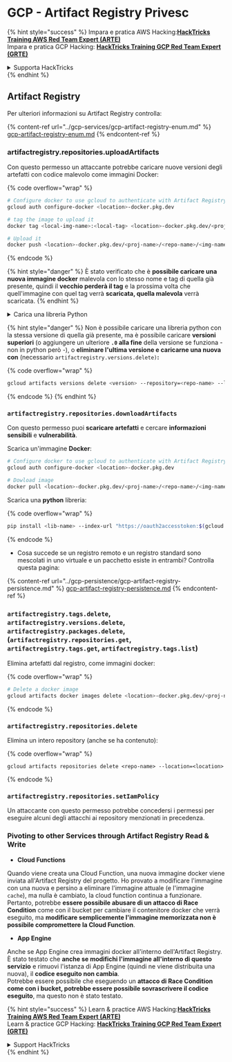 # GCP - Artifact Registry Privesc

{% hint style="success" %}
Impara e pratica AWS Hacking:<img src="../../../.gitbook/assets/image (1).png" alt="" data-size="line">[**HackTricks Training AWS Red Team Expert (ARTE)**](https://training.hacktricks.xyz/courses/arte)<img src="../../../.gitbook/assets/image (1).png" alt="" data-size="line">\
Impara e pratica GCP Hacking: <img src="../../../.gitbook/assets/image (2).png" alt="" data-size="line">[**HackTricks Training GCP Red Team Expert (GRTE)**<img src="../../../.gitbook/assets/image (2).png" alt="" data-size="line">](https://training.hacktricks.xyz/courses/grte)

<details>

<summary>Supporta HackTricks</summary>

* Controlla i [**piani di abbonamento**](https://github.com/sponsors/carlospolop)!
* **Unisciti al** 💬 [**gruppo Discord**](https://discord.gg/hRep4RUj7f) o al [**gruppo telegram**](https://t.me/peass) o **seguici** su **Twitter** 🐦 [**@hacktricks\_live**](https://twitter.com/hacktricks\_live)**.**
* **Condividi trucchi di hacking inviando PR ai** [**HackTricks**](https://github.com/carlospolop/hacktricks) e [**HackTricks Cloud**](https://github.com/carlospolop/hacktricks-cloud) repos di github.

</details>
{% endhint %}

## Artifact Registry

Per ulteriori informazioni su Artifact Registry controlla:

{% content-ref url="../gcp-services/gcp-artifact-registry-enum.md" %}
[gcp-artifact-registry-enum.md](../gcp-services/gcp-artifact-registry-enum.md)
{% endcontent-ref %}

### artifactregistry.repositories.uploadArtifacts

Con questo permesso un attaccante potrebbe caricare nuove versioni degli artefatti con codice malevolo come immagini Docker:

{% code overflow="wrap" %}
```bash
# Configure docker to use gcloud to authenticate with Artifact Registry
gcloud auth configure-docker <location>-docker.pkg.dev

# tag the image to upload it
docker tag <local-img-name>:<local-tag> <location>-docker.pkg.dev/<proj-name>/<repo-name>/<img-name>:<tag>

# Upload it
docker push <location>-docker.pkg.dev/<proj-name>/<repo-name>/<img-name>:<tag>
```
{% endcode %}

{% hint style="danger" %}
È stato verificato che è **possibile caricare una nuova immagine docker** malevola con lo stesso nome e tag di quella già presente, quindi il **vecchio perderà il tag** e la prossima volta che quell'immagine con quel tag verrà **scaricata, quella malevola** verrà scaricata.
{% endhint %}

<details>

<summary>Carica una libreria Python</summary>

**Inizia creando la libreria da caricare** (se puoi scaricare l'ultima versione dal registro puoi evitare questo passaggio):

1.  **Imposta la struttura del tuo progetto**:

* Crea una nuova directory per la tua libreria, ad esempio, `hello_world_library`.
* All'interno di questa directory, crea un'altra directory con il nome del tuo pacchetto, ad esempio, `hello_world`.
* All'interno della directory del tuo pacchetto, crea un file `__init__.py`. Questo file può essere vuoto o può contenere inizializzazioni per il tuo pacchetto.

```bash
mkdir hello_world_library
cd hello_world_library
mkdir hello_world
touch hello_world/__init__.py
```
2.  **Scrivi il codice della tua libreria**:

* All'interno della directory `hello_world`, crea un nuovo file Python per il tuo modulo, ad esempio, `greet.py`.
* Scrivi la tua funzione "Hello, World!":

```python
# hello_world/greet.py
def say_hello():
return "Hello, World!"
```
3.  **Crea un file `setup.py`**:

* Nella radice della tua directory `hello_world_library`, crea un file `setup.py`.
* Questo file contiene metadati sulla tua libreria e dice a Python come installarla.

```python
# setup.py
from setuptools import setup, find_packages

setup(
name='hello_world',
version='0.1',
packages=find_packages(),
install_requires=[
# Qualsiasi dipendenza di cui ha bisogno la tua libreria
],
)
```

**Ora, carichiamo la libreria:**

1.  **Costruisci il tuo pacchetto**:

* Dalla radice della tua directory `hello_world_library`, esegui:

```sh
python3 setup.py sdist bdist_wheel
```
2. **Configura l'autenticazione per twine** (usato per caricare il tuo pacchetto):
* Assicurati di avere `twine` installato (`pip install twine`).
* Usa `gcloud` per configurare le credenziali:

{% code overflow="wrap" %}
````
```sh
twine upload --username 'oauth2accesstoken' --password "$(gcloud auth print-access-token)" --repository-url https://<location>-python.pkg.dev/<project-id>/<repo-name>/ dist/*
```
````
{% endcode %}

3. **Pulisci la build**
```bash
rm -rf dist build hello_world.egg-info
```
</details>

{% hint style="danger" %}
Non è possibile caricare una libreria python con la stessa versione di quella già presente, ma è possibile caricare **versioni superiori** (o aggiungere un ulteriore **`.0` alla fine** della versione se funziona - non in python però -), o **eliminare l'ultima versione e caricarne una nuova con** (necessario `artifactregistry.versions.delete)`**:**

{% code overflow="wrap" %}
```sh
gcloud artifacts versions delete <version> --repository=<repo-name> --location=<location> --package=<lib-name>
```
{% endcode %}
{% endhint %}

### `artifactregistry.repositories.downloadArtifacts`

Con questo permesso puoi **scaricare artefatti** e cercare **informazioni sensibili** e **vulnerabilità**.

Scarica un'immagine **Docker**:
```sh
# Configure docker to use gcloud to authenticate with Artifact Registry
gcloud auth configure-docker <location>-docker.pkg.dev

# Dowload image
docker pull <location>-docker.pkg.dev/<proj-name>/<repo-name>/<img-name>:<tag>
```
Scarica una **python** libreria:

{% code overflow="wrap" %}
```bash
pip install <lib-name> --index-url "https://oauth2accesstoken:$(gcloud auth print-access-token)@<location>-python.pkg.dev/<project-id>/<repo-name>/simple/" --trusted-host <location>-python.pkg.dev --no-cache-dir
```
{% endcode %}

* Cosa succede se un registro remoto e un registro standard sono mescolati in uno virtuale e un pacchetto esiste in entrambi? Controlla questa pagina:

{% content-ref url="../gcp-persistence/gcp-artifact-registry-persistence.md" %}
[gcp-artifact-registry-persistence.md](../gcp-persistence/gcp-artifact-registry-persistence.md)
{% endcontent-ref %}

### `artifactregistry.tags.delete`, `artifactregistry.versions.delete`, `artifactregistry.packages.delete`, (`artifactregistry.repositories.get`, `artifactregistry.tags.get`, `artifactregistry.tags.list`)

Elimina artefatti dal registro, come immagini docker:

{% code overflow="wrap" %}
```bash
# Delete a docker image
gcloud artifacts docker images delete <location>-docker.pkg.dev/<proj-name>/<repo-name>/<img-name>:<tag>
```
{% endcode %}

### `artifactregistry.repositories.delete`

Elimina un intero repository (anche se ha contenuto):

{% code overflow="wrap" %}
```
gcloud artifacts repositories delete <repo-name> --location=<location>
```
{% endcode %}

### `artifactregistry.repositories.setIamPolicy`

Un attaccante con questo permesso potrebbe concedersi i permessi per eseguire alcuni degli attacchi ai repository menzionati in precedenza.

### Pivoting to other Services through Artifact Registry Read & Write

* **Cloud Functions**

Quando viene creata una Cloud Function, una nuova immagine docker viene inviata all'Artifact Registry del progetto. Ho provato a modificare l'immagine con una nuova e persino a eliminare l'immagine attuale (e l'immagine `cache`), ma nulla è cambiato, la cloud function continua a funzionare. Pertanto, potrebbe **essere possibile abusare di un attacco di Race Condition** come con il bucket per cambiare il contenitore docker che verrà eseguito, ma **modificare semplicemente l'immagine memorizzata non è possibile compromettere la Cloud Function**.

* **App Engine**

Anche se App Engine crea immagini docker all'interno dell'Artifact Registry. È stato testato che **anche se modifichi l'immagine all'interno di questo servizio** e rimuovi l'istanza di App Engine (quindi ne viene distribuita una nuova), il **codice eseguito non cambia**.\
Potrebbe essere possibile che eseguendo un **attacco di Race Condition come con i bucket, potrebbe essere possibile sovrascrivere il codice eseguito**, ma questo non è stato testato.

{% hint style="success" %}
Learn & practice AWS Hacking:<img src="../../../.gitbook/assets/image (1).png" alt="" data-size="line">[**HackTricks Training AWS Red Team Expert (ARTE)**](https://training.hacktricks.xyz/courses/arte)<img src="../../../.gitbook/assets/image (1).png" alt="" data-size="line">\
Learn & practice GCP Hacking: <img src="../../../.gitbook/assets/image (2).png" alt="" data-size="line">[**HackTricks Training GCP Red Team Expert (GRTE)**<img src="../../../.gitbook/assets/image (2).png" alt="" data-size="line">](https://training.hacktricks.xyz/courses/grte)

<details>

<summary>Support HackTricks</summary>

* Check the [**subscription plans**](https://github.com/sponsors/carlospolop)!
* **Join the** 💬 [**Discord group**](https://discord.gg/hRep4RUj7f) or the [**telegram group**](https://t.me/peass) or **follow** us on **Twitter** 🐦 [**@hacktricks\_live**](https://twitter.com/hacktricks\_live)**.**
* **Share hacking tricks by submitting PRs to the** [**HackTricks**](https://github.com/carlospolop/hacktricks) and [**HackTricks Cloud**](https://github.com/carlospolop/hacktricks-cloud) github repos.

</details>
{% endhint %}
